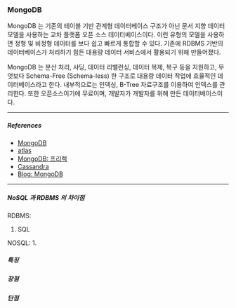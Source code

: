 ### MongoDB

MongoDB 는 기존의 테이블 기반 관계형 데이터베이스 구조가 아닌 문서 지향 데이터 모델을 사용하는 교차 플랫폼 오픈 소스 데이터베이스이다.
이런 유형의 모델을 사용하면 정형 및 비정형 데이터를 보다 쉽고 빠르게 통합할 수 있다. 기존에 RDBMS 기반의 데이터베이스가 처리하기 힘든 대용량 데이터 서비스에서 활용되기 위해
만들어졌다.

MongoDB 는 분산 처리, 샤딩, 데이터 리밸런싱, 데이터 복제, 복구 등을 지원하고, 무엇보다 Schema-Free (Schema-less) 한 구조로 대용량 데이터 작업에 효율적인 데이터베이스라고 한다.
내부적으로는 인덱싱, B-Tree 자료구조를 이용하여 인덱스를 관리한다. 또한 오픈소스이기에 무료이며, 개발자가 개발자를 위해 만든 데이터베이스이다.

---

##### References
- [MongoDB]()
- [atlas]()
- [MongoDB: 프리렉](https://www.youtube.com/watch?v=p9ZL47M8Ygk&list=PL7mmuO705dG0_LVAiIdm02qo0n7ZC3_Sx&index=2)
- [Cassandra]()
- [Blog: MongoDB](https://coding-start.tistory.com/273)
--- 

##### NoSQL 과 RDBMS 의 차이점
RDBMS:
1. SQL

NOSQL:
1. 


##### 특징

##### 장점

##### 단점


